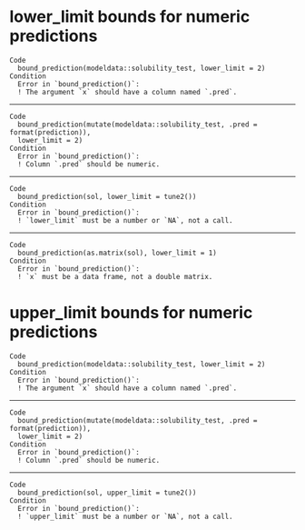 # lower_limit bounds for numeric predictions

    Code
      bound_prediction(modeldata::solubility_test, lower_limit = 2)
    Condition
      Error in `bound_prediction()`:
      ! The argument `x` should have a column named `.pred`.

---

    Code
      bound_prediction(mutate(modeldata::solubility_test, .pred = format(prediction)),
      lower_limit = 2)
    Condition
      Error in `bound_prediction()`:
      ! Column `.pred` should be numeric.

---

    Code
      bound_prediction(sol, lower_limit = tune2())
    Condition
      Error in `bound_prediction()`:
      ! `lower_limit` must be a number or `NA`, not a call.

---

    Code
      bound_prediction(as.matrix(sol), lower_limit = 1)
    Condition
      Error in `bound_prediction()`:
      ! `x` must be a data frame, not a double matrix.

# upper_limit bounds for numeric predictions

    Code
      bound_prediction(modeldata::solubility_test, lower_limit = 2)
    Condition
      Error in `bound_prediction()`:
      ! The argument `x` should have a column named `.pred`.

---

    Code
      bound_prediction(mutate(modeldata::solubility_test, .pred = format(prediction)),
      lower_limit = 2)
    Condition
      Error in `bound_prediction()`:
      ! Column `.pred` should be numeric.

---

    Code
      bound_prediction(sol, upper_limit = tune2())
    Condition
      Error in `bound_prediction()`:
      ! `upper_limit` must be a number or `NA`, not a call.

